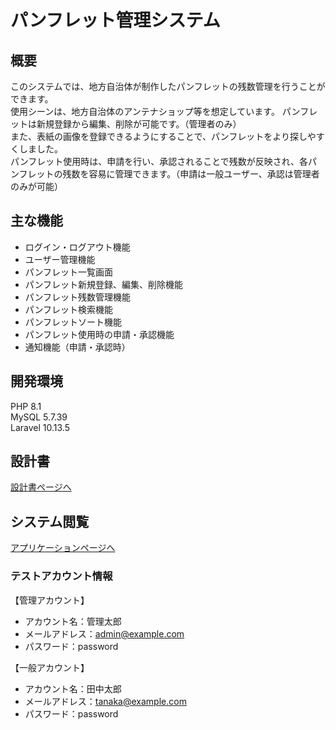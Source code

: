 # パンフレット管理システム
## 概要
このシステムでは、地方自治体が制作したパンフレットの残数管理を行うことができます。  
使用シーンは、地方自治体のアンテナショップ等を想定しています。
パンフレットは新規登録から編集、削除が可能です。（管理者のみ）  
また、表紙の画像を登録できるようにすることで、パンフレットをより探しやすくしました。   
パンフレット使用時は、申請を行い、承認されることで残数が反映され、各パンフレットの残数を容易に管理できます。（申請は一般ユーザー、承認は管理者のみが可能）  

## 主な機能
* ログイン・ログアウト機能
* ユーザー管理機能
* パンフレット一覧画面
* パンフレット新規登録、編集、削除機能
* パンフレット残数管理機能
* パンフレット検索機能
* パンフレットソート機能
* パンフレット使用時の申請・承認機能
* 通知機能（申請・承認時）

## 開発環境
PHP 8.1  
MySQL 5.7.39  
Laravel 10.13.5  

## 設計書
[設計書ページへ](https://drive.google.com/drive/folders/1gDMdeDQgNdDM_NCJfgDADfkLJ1SF7hQ2?usp=drive_link)

## システム閲覧
[アプリケーションページへ](https://brochure-management-system-aefb74c92200.herokuapp.com/login)

### テストアカウント情報

【管理アカウント】
* アカウント名：管理太郎
* メールアドレス：admin@example.com
* パスワード：password


【一般アカウント】
* アカウント名：田中太郎
* メールアドレス：tanaka@example.com
* パスワード：password
